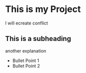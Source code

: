 # This is my Project
I will ecreate conflict

## This is a subheading
another explanation

* Bullet Point 1
* Bullet Point 2

